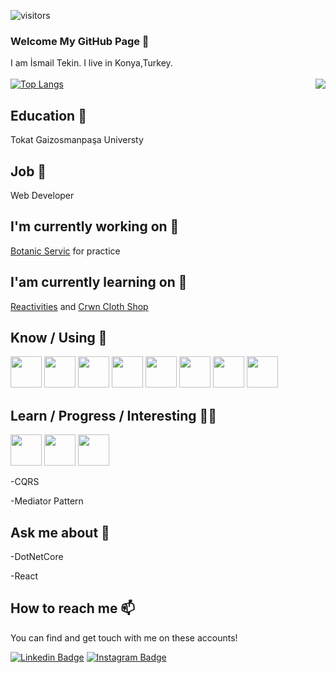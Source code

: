 ![visitors](https://img.shields.io/badge/dynamic/json?color=informational&label=visitor%20count&query=value&url=https%3A%2F%2Fapi.countapi.xyz%2Fhit%2Fskarakayaa.skarakayaa%2Freadme)

### Welcome My GitHub Page 👋

<span>I am İsmail Tekin. I live in Konya,Turkey.</span><br><br>
<img align='right' src="https://github-readme-stats.vercel.app/api?username=ismailtekinn&show_icons=true&theme=radical">
[![Top Langs](https://github-readme-stats.vercel.app/api/top-langs/?username=ismailtekinn&theme=radical)](https://github.com/anuraghazra/github-readme-stats)

## Education 🏢
Tokat Gaizosmanpaşa Universty
## Job 🏢
Web Developer

## I'm currently working on 🔭

<a href="https://github.com/ismailtekinn/MyRestaurantUI">Botanic Servic</a> for practice

## I'am currently learning on 🌱

<a href="https://github.com/ismailtekinn/Reactivities">Reactivities</a> and <a href="https://github.com/ismailtekinn/crwn-clothing">Crwn Cloth Shop</a>

## Know / Using 🧠
<code><a href="https://www.microsoft.com/" target="_blank"><img height="50" src="https://www.vectorlogo.zone/logos/dotnet/dotnet-ar21.svg"></a></code>
<code><a><img height="50" src="https://upload.wikimedia.org/wikipedia/commons/thumb/a/a7/React-icon.svg/512px-React-icon.svg.png"/></a></code>
<code><a><img height="50" src="https://seeklogo.com/images/C/c-sharp-c-logo-02F17714BA-seeklogo.com.png" /></a></code>
<code><a><img height="50" src="https://upload.wikimedia.org/wikipedia/commons/thumb/6/6a/JavaScript-logo.png/600px-JavaScript-logo.png"/></a></code>
<code><a><img height="50" src="https://upload.wikimedia.org/wikipedia/commons/thumb/6/61/HTML5_logo_and_wordmark.svg/512px-HTML5_logo_and_wordmark.svg.png"/></a></code>
<code><a><img height="50" src="https://cdn.iconscout.com/icon/free/png-256/redux-283024.png"/></a></code>
<code><a><img height="50" src="https://upload.wikimedia.org/wikipedia/commons/thumb/b/b2/Bootstrap_logo.svg/512px-Bootstrap_logo.svg.png"/></a></code>
<code><a><img height="50" src="https://upload.wikimedia.org/wikipedia/commons/e/ee/.NET_Core_Logo.svg"/></a></code>

## Learn / Progress / Interesting 🧪📖
<code><a><img height="50" src="https://cdn.worldvectorlogo.com/logos/mobx.svg"></a></code>
<code><a><img height="50" src="https://www.tc-web.it/wp-content/uploads/2019/12/TypeScript-logo.png"/></a></code>
<code><a><img height="50" src="https://upload.wikimedia.org/wikipedia/commons/thumb/a/a8/Microsoft_Azure_Logo.svg/187px-Microsoft_Azure_Logo.svg.png"/></a></code>

  -CQRS

  -Mediator Pattern
  
## Ask me about 💬
  
  -DotNetCore
  
  -React
  
## How to reach me 📫

You can find and get touch with me on these accounts!

[![Linkedin Badge](https://img.shields.io/badge/ismailtekin-follow%20on%20linkedin-blue?style=for-the-badge&logo=linkedin)](https://www.linkedin.com/in/ismail-tekin-63aba61a5/)
[![Instagram Badge](https://img.shields.io/badge/ismailtekin-follow%20on%20instagram-blue?style=for-the-badge&logo=instagram)](https://instagram.com/mr.smilee_42/)

<!--
**ismailtekinn/ismailtekinn** is a ✨ _special_ ✨ repository because its `README.md` (this file) appears on your GitHub profile.

Here are some ideas to get you started:

- 🔭 I’m currently working on ...
- 🌱 I’m currently learning ...
- 👯 I’m looking to collaborate on ...
- 🤔 I’m looking for help with ...
- 💬 Ask me about ...
- 📫 How to reach me: ...
- 😄 Pronouns: ...
- ⚡ Fun fact: ...
-->
